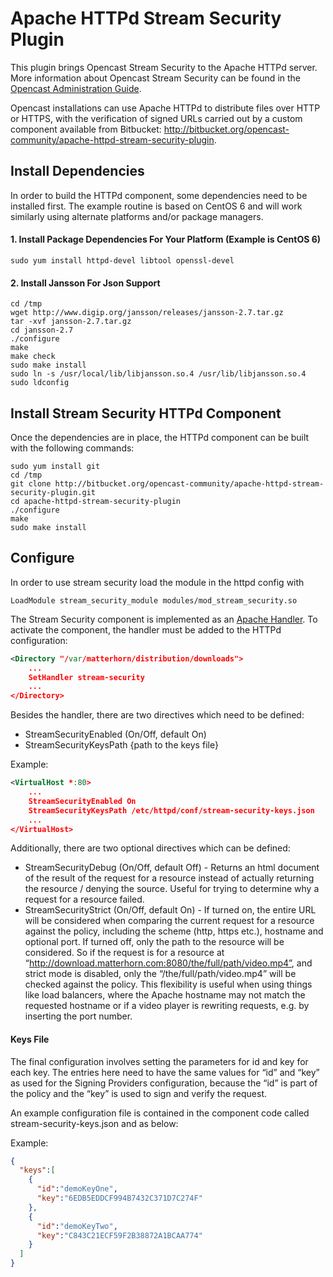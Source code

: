 # Apache HTTPd Stream Security Plugin

This plugin brings Opencast Stream Security to the Apache HTTPd server. More information about Opencast Stream Security can be found in the [Opencast Administration Guide]().

Opencast installations can use Apache HTTPd to distribute files over HTTP or HTTPS, with the verification of signed URLs carried out by a custom component available from Bitbucket: http://bitbucket.org/opencast-community/apache-httpd-stream-security-plugin.

## Install Dependencies
In order to build the HTTPd component, some dependencies need to be installed first. The example routine is based on CentOS 6 and will work similarly using alternate platforms and/or package managers.

#### 1. Install Package Dependencies For Your Platform (Example is CentOS 6)

    sudo yum install httpd-devel libtool openssl-devel

#### 2. Install Jansson For Json Support

    cd /tmp
    wget http://www.digip.org/jansson/releases/jansson-2.7.tar.gz
    tar -xvf jansson-2.7.tar.gz
    cd jansson-2.7
    ./configure
    make
    make check
    sudo make install
    sudo ln -s /usr/local/lib/libjansson.so.4 /usr/lib/libjansson.so.4
    sudo ldconfig

## Install Stream Security HTTPd Component
Once the dependencies are in place, the HTTPd component can be built with the following commands:

    sudo yum install git
    cd /tmp
    git clone http://bitbucket.org/opencast-community/apache-httpd-stream-security-plugin.git
    cd apache-httpd-stream-security-plugin
    ./configure
    make
    sudo make install

## Configure

In order to use stream security load the module in the httpd config with

    LoadModule stream_security_module modules/mod_stream_security.so

The Stream Security component is implemented as an [Apache Handler](https://httpd.apache.org/docs/2.2/handler.html). To activate the component, the handler must be added to the HTTPd configuration:

```xml
<Directory "/var/matterhorn/distribution/downloads">
    ...
    SetHandler stream-security
    ...
</Directory>
```

Besides the handler, there are two directives which need to be defined:
* StreamSecurityEnabled (On/Off, default On)
* StreamSecurityKeysPath {path to the keys file}

Example:

```xml
<VirtualHost *:80>    
    ...
    StreamSecurityEnabled On
    StreamSecurityKeysPath /etc/httpd/conf/stream-security-keys.json
    ...
</VirtualHost>
```

Additionally, there are two optional directives which can be defined:
* StreamSecurityDebug (On/Off, default Off) - Returns an html document of the result of the request for a resource instead of actually returning the resource / denying the source. Useful for trying to determine why a request for a resource failed.
* StreamSecurityStrict (On/Off, default On) - If turned on, the entire URL will be considered when comparing the current request for a resource against the policy, including the scheme (http, https etc.), hostname  and optional port. If turned off, only the path to the resource will be considered. So if the request is for a resource at “http://download.matterhorn.com:8080/the/full/path/video.mp4”, and strict mode is disabled, only the “/the/full/path/video.mp4” will be checked against the policy. This flexibility is useful when using things like load balancers, where the Apache hostname may not match the requested hostname or if a video player is rewriting requests, e.g. by inserting the port number.

#### Keys File
The final configuration involves setting the parameters for id and key for each key. The entries here need to have the same values for “id” and “key” as used for the Signing Providers configuration, because the “id” is part of the policy and the “key” is used to sign and verify the request. 

An example configuration file is contained in the component code called stream-security-keys.json and as below:

Example:

```json
{
  "keys":[
    {
      "id":"demoKeyOne",
      "key":"6EDB5EDDCF994B7432C371D7C274F"
    },
    {
      "id":"demoKeyTwo",
      "key":"C843C21ECF59F2B38872A1BCAA774"
    }
  ]
}
```
